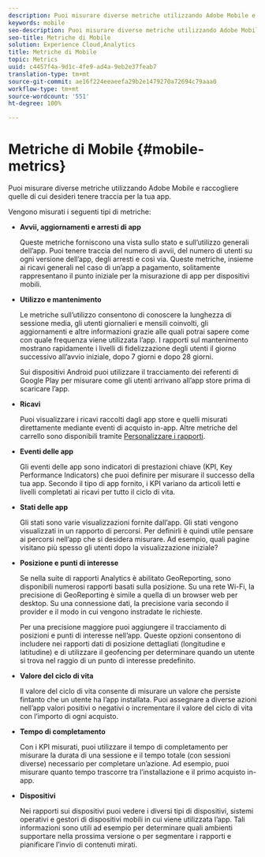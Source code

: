 ```yaml
---
description: Puoi misurare diverse metriche utilizzando Adobe Mobile e raccogliere quelle di cui desideri tenere traccia per la tua app.
keywords: mobile
seo-description: Puoi misurare diverse metriche utilizzando Adobe Mobile e raccogliere quelle di cui desideri tenere traccia per la tua app.
seo-title: Metriche di Mobile
solution: Experience Cloud,Analytics
title: Metriche di Mobile
topic: Metrics
uuid: c4457f4a-9d1c-4fe9-ad4a-9eb2e37feab7
translation-type: tm+mt
source-git-commit: ae16f224eeaeefa29b2e1479270a72694c79aaa0
workflow-type: tm+mt
source-wordcount: '551'
ht-degree: 100%

---
```



# Metriche di Mobile {#mobile-metrics}

Puoi misurare diverse metriche utilizzando Adobe Mobile e raccogliere quelle di cui desideri tenere traccia per la tua app.

Vengono misurati i seguenti tipi di metriche:

* **Avvii, aggiornamenti e arresti di app**

   Queste metriche forniscono una vista sullo stato e sull’utilizzo generali dell’app. Puoi tenere traccia del numero di avvii, del numero di utenti su ogni versione dell’app, degli arresti e così via. Queste metriche, insieme ai ricavi generali nel caso di un’app a pagamento, solitamente rappresentano il punto iniziale per la misurazione di app per dispositivi mobili.

* **Utilizzo e mantenimento**

   Le metriche sull’utilizzo consentono di conoscere la lunghezza di sessione media, gli utenti giornalieri e mensili coinvolti, gli aggiornamenti e altre informazioni grazie alle quali potrai sapere come con quale frequenza viene utilizzata l’app. I rapporti sul mantenimento mostrano rapidamente i livelli di fidelizzazione degli utenti il giorno successivo all’avvio iniziale, dopo 7 giorni e dopo 28 giorni.

   Sui dispositivi Android puoi utilizzare il tracciamento dei referenti di Google Play per misurare come gli utenti arrivano all’app store prima di scaricare l’app.

* **Ricavi**

   Puoi visualizzare i ricavi raccolti dagli app store e quelli misurati direttamente mediante eventi di acquisto in-app. Altre metriche del carrello sono disponibili tramite [Personalizzare i rapporti](/help/using/usage/reports-customize/reports-customize.md).

* **Eventi delle app**

   Gli eventi delle app sono indicatori di prestazioni chiave (KPI, Key Performance Indicators) che puoi definire per misurare il successo della tua app. Secondo il tipo di app fornito, i KPI variano da   articoli letti e livelli completati ai ricavi per tutto il ciclo di vita.

* **Stati delle app**

   Gli stati sono varie visualizzazioni fornite dall’app. Gli stati vengono visualizzati in un rapporto di percorsi. Per definirli è quindi utile pensare ai percorsi nell’app che si desidera misurare. Ad esempio, quali pagine visitano più spesso gli utenti dopo la visualizzazione iniziale?

* **Posizione e punti di interesse**

   Se nella suite di rapporti Analytics è abilitato GeoReporting, sono disponibili numerosi rapporti basati sulla posizione. Su una rete Wi-Fi, la precisione di GeoReporting è simile a quella di un browser web per desktop. Su una connessione dati, la precisione varia secondo il provider e il modo in cui vengono instradate le richieste.

   Per una precisione maggiore puoi aggiungere il tracciamento di posizioni e punti di interesse nell’app. Queste opzioni consentono di includere nei rapporti dati di posizione dettagliati (longitudine e latitudine) e di utilizzare il geofencing per determinare quando un utente si trova nel raggio di un punto di interesse predefinito.

* **Valore del ciclo di vita**

   Il valore del ciclo di vita consente di misurare un valore che persiste fintanto che un utente ha l’app installata. Puoi assegnare a diverse azioni nell’app valori positivi o negativi o incrementare il valore del ciclo di vita con l’importo di ogni acquisto.

* **Tempo di completamento**

   Con i KPI misurati, puoi utilizzare il tempo di completamento per misurare la durata di una sessione e il tempo totale (con sessioni diverse) necessario per completare un’azione. Ad esempio, puoi misurare quanto tempo trascorre tra l’installazione e il primo acquisto in-app.

* **Dispositivi**

   Nei rapporti sui dispositivi puoi vedere i diversi tipi di dispositivi, sistemi operativi e gestori di dispositivi mobili in cui viene utilizzata l’app. Tali informazioni sono utili ad esempio per determinare quali ambienti supportare nella prossima versione o per segmentare i rapporti e pianificare l’invio di contenuti mirati.
